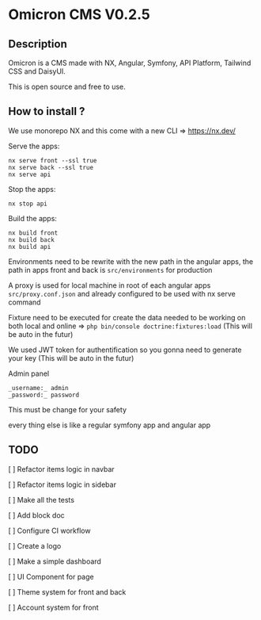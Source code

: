 # Omicron CMS V0.2.5

## Description

Omicron is a CMS made with NX, Angular, Symfony, API Platform, Tailwind CSS and DaisyUI.

This is open source and free to use.

## How to install ?

We use monorepo NX and this come with a new CLI => https://nx.dev/

Serve the apps:

```
nx serve front --ssl true
nx serve back --ssl true
nx serve api
```

Stop the apps:

```
nx stop api
```

Build the apps:

```
nx build front
nx build back
nx build api
```

Environments need to be rewrite with the new path in the angular apps, the path in apps front and back is ```src/environments``` for production

A proxy is used for local machine in root of each angular apps ```src/proxy.conf.json``` and already configured to be used with nx serve command

Fixture need to be executed for create the data needed to be working on both local and online => ```php bin/console doctrine:fixtures:load``` (This will be auto in the futur)

We used JWT token for authentification so you gonna need to generate your key (This will be auto in the futur)


Admin panel

```
_username:_ admin
_password:_ password
```

This must be change for your safety

every thing else is like a regular symfony app and angular app

## TODO

[ ] Refactor items logic in navbar

[ ] Refactor items logic in sidebar

[ ] Make all the tests

[ ] Add block doc

[ ] Configure CI workflow

[ ] Create a logo

[ ] Make a simple dashboard

[ ] UI Component for page

[ ] Theme system for front and back

[ ] Account system for front
